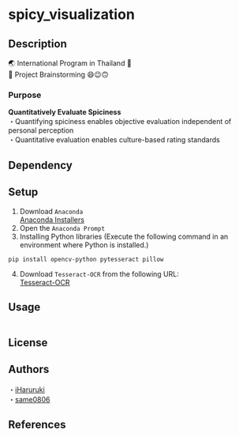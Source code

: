 # spicy_visualization
## Description
:earth_asia: International Program in Thailand :japan: <br>
:wave: Project Brainstorming :smile::wink::upside_down_face:

### Purpose
**Quantitatively Evaluate Spiciness** <br>
・Quantifying spiciness enables objective evaluation independent of personal perception <br>
・Quantitative evaluation enables culture-based rating standards
## Dependency
## Setup
1. Download `Anaconda`<br>
[Anaconda Installers](https://www.anaconda.com/download/success)
2. Open the `Anaconda Prompt`
3. Installing Python libraries
(Execute the following command in an environment where Python is installed.)
```
pip install opencv-python pytesseract pillow
```
4. Download `Tesseract-OCR` from the following URL:<br>
[Tesseract-OCR](https://github.com/UB-Mannheim/tesseract/wiki)
## Usage
```

```
## License
## Authors
・[iHaruruki](https://github.com/iHaruruki) <br>
・[same0806](https://github.com/same0806)
## References
